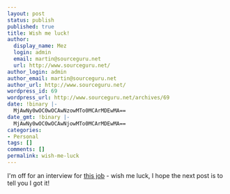 ```yaml
---
layout: post
status: publish
published: true
title: Wish me luck!
author:
  display_name: Mez
  login: admin
  email: martin@sourceguru.net
  url: http://www.sourceguru.net/
author_login: admin
author_email: martin@sourceguru.net
author_url: http://www.sourceguru.net/
wordpress_id: 69
wordpress_url: http://www.sourceguru.net/archives/69
date: !binary |-
  MjAwNy0wOC0wOCAwNzowMTo0MCArMDEwMA==
date_gmt: !binary |-
  MjAwNy0wOC0wOCAwNjowMTo0MCArMDEwMA==
categories:
- Personal
tags: []
comments: []
permalink: wish-me-luck
---
```

<p>I'm off for an interview for <a href="http://www.vbulletin.com/forum/showthread.php?t=229100">this job</a> - wish me luck, I hope the next post is to tell you I got it!</p>
